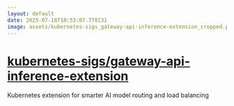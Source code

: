 ```yaml
---
layout: default
date: 2025-07-18T10:53:07.778131
image: assets/kubernetes-sigs_gateway-api-inference-extension_cropped.png
---
```


# [kubernetes-sigs/gateway-api-inference-extension](https://github.com/kubernetes-sigs/gateway-api-inference-extension)

Kubernetes extension for smarter AI model routing and load balancing
